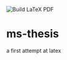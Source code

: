 ![Build LaTeX PDF](https://github.com/cetola/ms-thesis/workflows/Build%20LaTeX%20PDF/badge.svg)
# ms-thesis
a first attempt at latex
